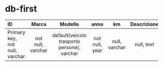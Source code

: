 # db-first
| ID                             |       Marca       |                   Modello                   |      anno      |      km       | Descrizione |                  immagine                  |                 usura                  |                      prezzo                      |
| :----------------------------- | :---------------: | :-----------------------------------------: | :------------: | :-----------: | :---------: | :----------------------------------------: | :------------------------------------: | :----------------------------------------------: |
| Primary key, not null, varchar | not null, varchar | default(veicolo trasporto persone), varchar | not null, year | null, varchar | null, text  | null, varchar, default(immagine logo sito) | varchar, default(info non disponibili) | null, varchar default(richiedi info scrivendoci) |

